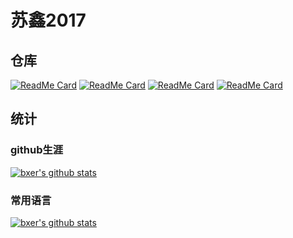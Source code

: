 # 苏鑫2017


## 仓库

[![ReadMe Card](https://github-readme-stats.vercel.app/api/pin/?username=suxin2017&repo=is&show_owner=true)](https://github.com/anuraghazra/github-readme-stats)
[![ReadMe Card](https://github-readme-stats.vercel.app/api/pin/?username=suxin2017&repo=markdown-website&show_owner=true)](https://github.com/anuraghazra/github-readme-stats)
[![ReadMe Card](https://github-readme-stats.vercel.app/api/pin/?username=suxin2017&repo=bxer-ui&show_owner=true)](https://github.com/anuraghazra/github-readme-stats)
[![ReadMe Card](https://github-readme-stats.vercel.app/api/pin/?username=suxin2017&repo=javascript-design-pattern&show_owner=true)](https://github.com/anuraghazra/github-readme-stats)


## 统计

### github生涯
[![bxer's github stats](https://github-readme-stats.vercel.app/api?username=suxin2017&show_icons=true&include_all_commits=true)](https://github.com/suxin2017/github-readme-stats)

### 常用语言
[![bxer's github stats](https://github-readme-stats.vercel.app/api/top-langs?username=suxin2017&show_icons=true)](https://github.com/suxin2017/github-readme-stats)

